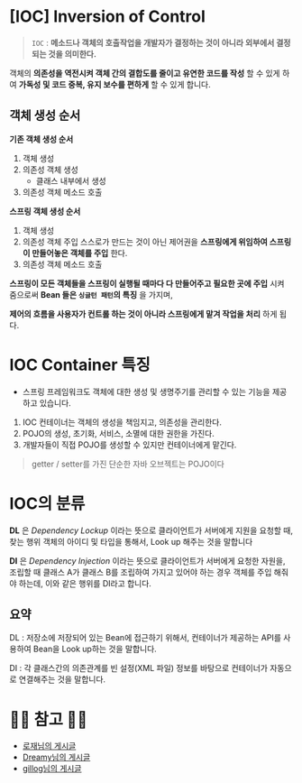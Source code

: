 # [IOC] Inversion of Control

> ``IOC`` : __메소드나 객체의 호출작업을 개발자가 결정하는 것이 아니라 외부에서 결정되는 것을 의미한다.__

객체의 __의존성을 역전시켜 객체 간의 결합도를 줄이고 유연한 코드를 작성__ 할 수 있게 하여 __가독성 및 코드 중복, 유지 보수를 편하게__ 할 수 있게 합니다.

## 객체 생성 순서

__기존 객체 생성 순서__

1. 객체 생성
2. 의존성 객체 생성
   - 클래스 내부에서 생성
3. 의존성 객체 메소드 호출

__스프링 객체 생성 순서__

1. 객체 생성
2. 의존성 객체 주입
    스스로가 만드는 것이 아닌 제어권을 __스프링에게 위임하여 스프링이 만들어놓은 객체를 주입__ 한다.
3. 의존성 객체 메소드 호출

__스프링이 모든 객체들을 스프링이 실행될 때마다 다 만들어주고 필요한 곳에 주입__ 시켜 줌으로써 __Bean 들은 ``싱글턴 패턴``의 특징__ 을 가지며,

__제어의 흐름을 사용자가 컨트롤 하는 것이 아니라 스프링에게 맡겨 작업을 처리__ 하게 됩다.

# IOC Container 특징

- 스프링 프레임워크도 객체에 대한 생성 및 생명주기를 관리할 수 있는 기능을 제공하고 있습니다.

1. IOC 컨테이너는 객체의 생성을 책임지고, 의존성을 관리한다.
2. POJO의 생성, 초기화, 서비스, 소멸에 대한 권한을 가진다.
3. 개발자들이 직접 POJO를 생성할 수 있지만 컨테이너에게 맡긴다.

> getter / setter를 가진 단순한 자바 오브젝트는 POJO이다

# IOC의 분류

__DL__ 은 *Dependency Lockup* 이라는 뜻으로 클라이언트가 서버에게 지원을 요청할 때, 찾는 행위 객체의 아이디 및 타입을 통해서, Look up 해주는 것을 말합니다

__DI__ 은 *Dependency Injection* 이라는 뜻으로 클라이언트가 서버에게 요청한 자원을, 조립할 때 클래스 A가 클래스 B를 조립하여 가지고 있어야 하는 경우 객체를 주입 해줘야 하는데, 이와 같은 행위를 DI라고 합니다.

## 요약

DL : 저장소에 저장되어 있는 Bean에 접근하기 위해서, 컨테이너가 제공하는 API를 사용하여 Bean을 Look up하는 것을 말합니다.

DI : 각 클래스간의 의존관계를 빈 설정(XML 파일) 정보를 바탕으로 컨테이너가 자동으로 연결해주는 것을 말합니다.
# 🙆‍♂️ 참고 🙇‍♂️

* [로재님의 게시글](https://redcoder.tistory.com/198)
* [Dreamy님의 게시글](https://m.blog.naver.com/writer0713/220700687650)
* [gillog님의 게시글](https://velog.io/@gillog/Spring-DIDependency-Injection)